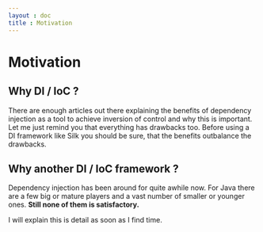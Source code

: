 ```yaml
---
layout : doc
title : Motivation
---
```

# Motivation

## Why DI / IoC ?
There are enough articles out there explaining the benefits of dependency injection as a tool to 
achieve inversion of control and why this is important. Let me just remind you that everything has 
drawbacks too. Before using a DI framework like Silk you should be sure, that the benefits 
outbalance the drawbacks. 

## Why another DI / IoC framework ?
Dependency injection has been around for quite awhile now. For Java there are a few big or mature 
players and a vast number of smaller or younger ones. **Still none of them is satisfactory.**

I will explain this is detail as soon as I find time.

